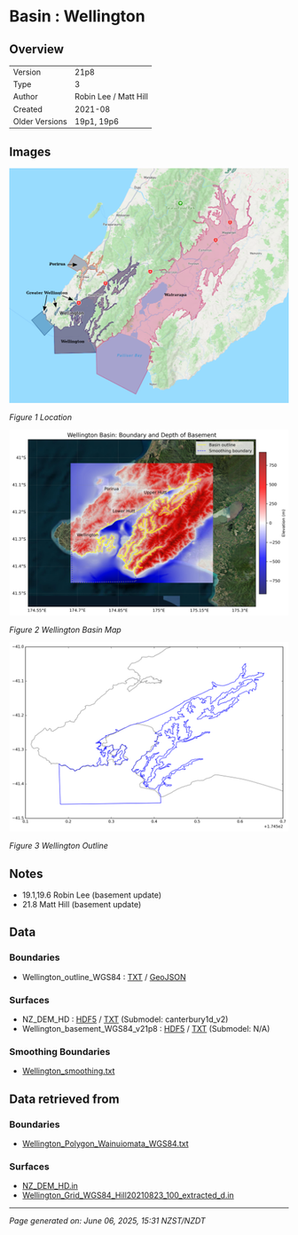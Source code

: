 # Basin : Wellington

## Overview
|         |                     |
|---------|---------------------|
| Version | 21p8           |
| Type    | 3        |
| Author  | Robin Lee / Matt Hill            |
| Created | 2021-08           |
| Older Versions | 19p1, 19p6 |


## Images
![](../images/maps/NI_south.png)

*Figure 1 Location*

![](../images/regional/Wellington_basin_map.png)

*Figure 2 Wellington Basin Map*

![](../images/basins/wellington_outline.png)

*Figure 3 Wellington Outline*


## Notes
- 19.1,19.6 Robin Lee (basement update)
- 21.8 Matt Hill (basement update)

## Data
### Boundaries
- Wellington_outline_WGS84 : [TXT](../../velocity_modelling/data/regional/Wellington/Wellington_outline_WGS84.txt) / [GeoJSON](../../velocity_modelling/data/regional/Wellington/Wellington_outline_WGS84.geojson)

### Surfaces
- NZ_DEM_HD : [HDF5](../../velocity_modelling/data/global/surface/NZ_DEM_HD.h5) / [TXT](../../velocity_modelling/data/global/surface/NZ_DEM_HD.in) (Submodel: canterbury1d_v2)
- Wellington_basement_WGS84_v21p8 : [HDF5](../../velocity_modelling/data/regional/Wellington/Wellington_basement_WGS84_v21p8.h5) / [TXT](../../velocity_modelling/data/regional/Wellington/Wellington_basement_WGS84_v21p8.in) (Submodel: N/A)

### Smoothing Boundaries
- [Wellington_smoothing.txt](../../velocity_modelling/data/regional/Wellington/Wellington_smoothing.txt)

## Data retrieved from
### Boundaries
- [Wellington_Polygon_Wainuiomata_WGS84.txt](https://github.com/ucgmsim/Velocity-Model/tree/main/Data/Basins/Wellington/v21p8/Wellington_Polygon_Wainuiomata_WGS84.txt)

### Surfaces
- [NZ_DEM_HD.in](https://github.com/ucgmsim/Velocity-Model/tree/main/Data/DEM/NZ_DEM_HD.in)
- [Wellington_Grid_WGS84_Hill20210823_100_extracted_d.in](https://github.com/ucgmsim/Velocity-Model/tree/main/Data/Basins/Wellington/v21p8/Wellington_Grid_WGS84_Hill20210823_100_extracted_d.in)

---
*Page generated on: June 06, 2025, 15:31 NZST/NZDT*
